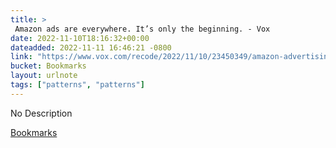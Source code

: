 ```yaml
---
title: > 
 Amazon ads are everywhere. It’s only the beginning. - Vox
date: 2022-11-10T18:16:32+00:00
dateadded: 2022-11-11 16:46:21 -0800
link: "https://www.vox.com/recode/2022/11/10/23450349/amazon-advertising-everywhere-prime-sponsored-products"
bucket: Bookmarks
layout: urlnote
tags: ["patterns", "patterns"]
--- 
```

No Description
 <!-- end excerpt --> 
<div class='bucket'><a class='internal-link' href='/buckets/bookmarks'>Bookmarks</a></div> 
